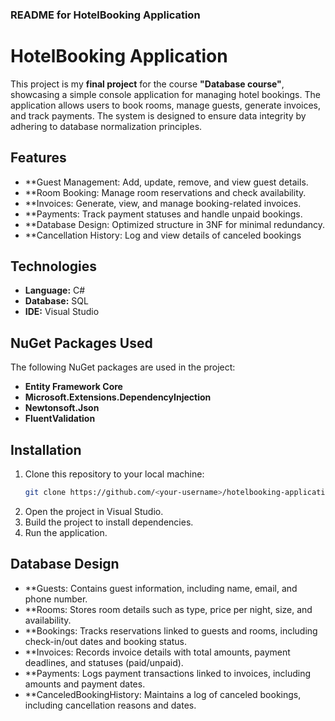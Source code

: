### README for HotelBooking Application

# HotelBooking Application

This project is my **final project** for the course **"Database course"**, showcasing a simple console application for managing hotel bookings. The application allows users to book rooms, manage guests, generate invoices, and track payments. The system is designed to ensure data integrity by adhering to database normalization principles.

## Features

- **Guest Management: Add, update, remove, and view guest details.
- **Room Booking: Manage room reservations and check availability.
- **Invoices: Generate, view, and manage booking-related invoices.
- **Payments: Track payment statuses and handle unpaid bookings.
- **Database Design: Optimized structure in 3NF for minimal redundancy.
- **Cancellation History: Log and view details of canceled bookings

## Technologies

- **Language:** C#
- **Database:** SQL 
- **IDE:** Visual Studio

## NuGet Packages Used

The following NuGet packages are used in the project:
- **Entity Framework Core**
- **Microsoft.Extensions.DependencyInjection** 
- **Newtonsoft.Json** 
- **FluentValidation** 

## Installation

1. Clone this repository to your local machine:
   ```bash
   git clone https://github.com/<your-username>/hotelbooking-application.git
   ```
2. Open the project in Visual Studio.
3. Build the project to install dependencies.
4. Run the application.

## Database Design

- **Guests: Contains guest information, including name, email, and phone number.
- **Rooms: Stores room details such as type, price per night, size, and availability.
- **Bookings: Tracks reservations linked to guests and rooms, including check-in/out dates and booking status.
- **Invoices: Records invoice details with total amounts, payment deadlines, and statuses (paid/unpaid).
- **Payments: Logs payment transactions linked to invoices, including amounts and payment dates.
- **CanceledBookingHistory: Maintains a log of canceled bookings, including cancellation reasons and dates.
